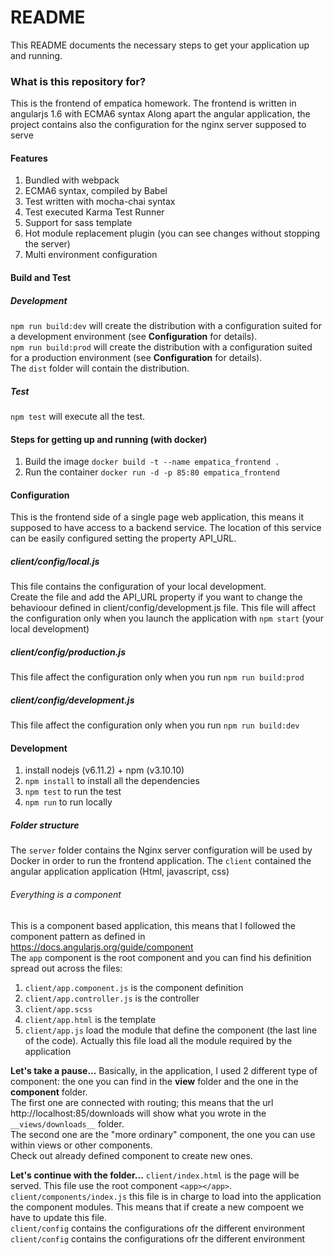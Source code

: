 # README #
This README documents the necessary steps to get your application up and running.  

### What is this repository for? ###
This is the frontend of empatica homework. 
The frontend is written in angularjs 1.6 with ECMA6 syntax
Along apart the angular application, the project contains also the configuration for the nginx server supposed to serve

#### Features
1. Bundled with webpack
2. ECMA6 syntax, compiled by Babel
2. Test written with mocha-chai syntax
3. Test executed Karma Test Runner
4. Support for sass template
5. Hot module replacement plugin (you can see changes without stopping the server)
6. Multi environment configuration

#### Build and Test
##### Development
`npm run build:dev` will create the distribution with a configuration suited for a development environment (see __Configuration__ for details).  
`npm run build:prod` will create the distribution with a configuration suited for a production environment (see __Configuration__ for details).  
The `dist` folder will contain the distribution.

##### Test
`npm test` will execute all the test.

#### Steps for getting up and running (with docker)
1. Build the image
`docker build -t --name empatica_frontend .` 
2. Run the container
`docker run -d -p 85:80 empatica_frontend`

#### Configuration
This is the frontend side of a single page web application, this means it supposed to have access to a backend service.
The location of this service can be easily configured setting the property API_URL.  

##### client/config/local.js
This file contains the configuration of your local development.   
Create the file and add the API_URL property if you want to change the behavioour defined in client/config/development.js file. 
This file will affect the configuration only when you launch the application with `npm start` (your local development)  

##### client/config/production.js
This file affect the configuration only when you run `npm run build:prod` 

##### client/config/development.js
This file affect the configuration only when you run `npm run build:dev` 

#### Development
1. install nodejs (v6.11.2) + npm (v3.10.10)
2. `npm install` to install all the dependencies
3. `npm test` to run the test 
4. `npm run` to run locally 

##### Folder structure
The `server` folder contains the Nginx server configuration will be used by Docker in order to run the frontend application.
The `client` contained the angular application application (Html, javascript, css)

###### Everything is a component
This is a component based application, this means that I followed the component pattern as defined in https://docs.angularjs.org/guide/component  
The `app` component is the root component and you can find his definition spread out across the files: 
1. `client/app.component.js` is the component definition
2. `client/app.controller.js` is the controller
3. `client/app.scss` 
4. `client/app.html` is the template 
5. `client/app.js` load the module that define the component (the last line of the code). Actually this file load all the module required by the application

__Let's take a pause...__
Basically, in the application, I used 2 different type of component: the one you can find in the __view__ folder and the one in the __component__ folder.  
The first one are connected with routing; this means that the url http://localhost:85/downloads will show what you wrote in the `__views/downloads__` folder.  
The second one are the "more ordinary" component, the one you can use within views or other components.  
Check out already defined component to create new ones.


__Let's continue with the folder...__
`client/index.html` is the page will be served. This file use the root component `<app></app>`.
`client/components/index.js` this file is in charge to load into the application the component modules. This means that if create a new compoent we have to update this file.   
`client/config` contains the configurations ofr the different environment
`client/config` contains the configurations ofr the different environment

